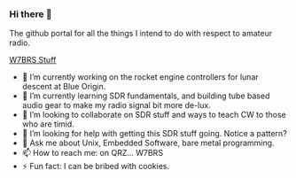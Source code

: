 ### Hi there 👋

The github portal for all the things I intend to do with respect to
amateur radio.

[W7BRS Stuff](http://blog.w7brs.com)

- 🔭 I’m currently working on the rocket engine controllers for lunar descent at Blue Origin.
- 🌱 I’m currently learning SDR fundamentals, and building tube based audio gear to make my radio signal bit more de-lux.
- 👯 I’m looking to collaborate on SDR stuff and ways to teach CW to those who are timid.
- 🤔 I’m looking for help with getting this SDR stuff going.  Notice a pattern?
- 💬 Ask me about Unix, Embedded Software, bare metal programming.
- 📫 How to reach me: on QRZ... W7BRS
- ⚡ Fun fact: I can be bribed with cookies.
